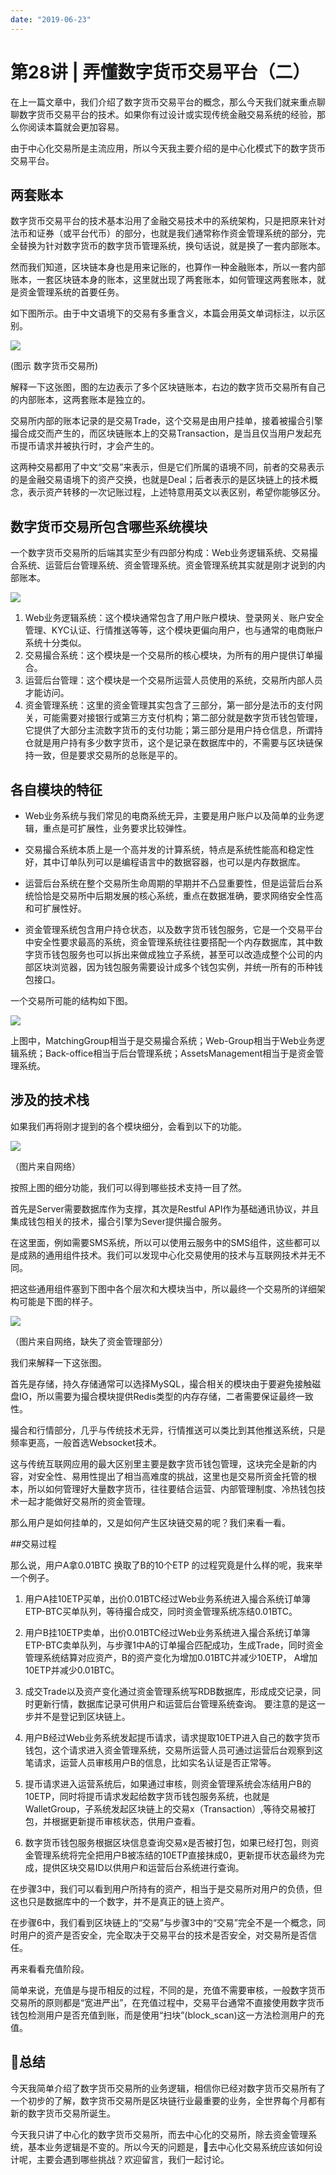 ```yaml
---
date: "2019-06-23"
---  
```

      
# 第28讲 | 弄懂数字货币交易平台（二）
在上一篇文章中，我们介绍了数字货币交易平台的概念，那么今天我们就来重点聊聊数字货币交易平台的技术。如果你有过设计或实现传统金融交易系统的经验，那么你阅读本篇就会更加容易。

由于中心化交易所是主流应用，所以今天我主要介绍的是中心化模式下的数字货币交易平台。

## 两套账本

数字货币交易平台的技术基本沿用了金融交易技术中的系统架构，只是把原来针对法币和证券（或平台代币）的部分，也就是我们通常称作资金管理系统的部分，完全替换为针对数字货币的数字货币管理系统，换句话说，就是换了一套内部账本。

然而我们知道，区块链本身也是用来记账的，也算作一种金融账本，所以一套内部账本，一套区块链本身的账本，这里就出现了两套账本，如何管理这两套账本，就是资金管理系统的首要任务。

如下图所示。由于中文语境下的交易有多重含义，本篇会用英文单词标注，以示区别。

![](./httpsstatic001geekbangorgresourceimage52305284d1e0e7a083a428d66a80bfe21130.png)

\(图示 数字货币交易所\)

解释一下这张图，图的左边表示了多个区块链账本，右边的数字货币交易所有自己的内部账本，这两套账本是独立的。

交易所内部的账本记录的是交易Trade，这个交易是由用户挂单，接着被撮合引擎撮合成交而产生的，而区块链账本上的交易Transaction，是当且仅当用户发起充币提币请求并被执行时，才会产生的。

这两种交易都用了中文“交易”来表示，但是它们所属的语境不同，前者的交易表示的是金融交易语境下的资产交换，也就是Deal；后者表示的是区块链上的技术概念，表示资产转移的一次记账过程，上述特意用英文以表区别，希望你能够区分。

## 数字货币交易所包含哪些系统模块

一个数字货币交易所的后端其实至少有四部分构成：Web业务逻辑系统、交易撮合系统、运营后台管理系统、资金管理系统。资金管理系统其实就是刚才说到的内部账本。

![](./httpsstatic001geekbangorgresourceimage721e72757f34896eee3d48217d10f2ff691e.png)

1.  Web业务逻辑系统：这个模块通常包含了用户账户模块、登录网关、账户安全管理、KYC认证、行情推送等等，这个模块更偏向用户，也与通常的电商账户系统十分类似。
2.  交易撮合系统：这个模块是一个交易所的核心模块，为所有的用户提供订单撮合。
3.  运营后台管理：这个模块是一个交易所运营人员使用的系统，交易所内部人员才能访问。
4.  资金管理系统：这里的资金管理其实包含了三部分，第一部分是法币的支付网关，可能需要对接银行或第三方支付机构；第二部分就是数字货币钱包管理，它提供了大部分主流数字货币的支付功能；第三部分是用户持仓信息，所谓持仓就是用户持有多少数字货币，这个是记录在数据库中的，不需要与区块链保持一致，但是要求交易所的总账是平的。

## 各自模块的特征

* Web业务系统与我们常见的电商系统无异，主要是用户账户以及简单的业务逻辑，重点是可扩展性，业务要求比较弹性。

* 交易撮合系统本质上是一个高并发的计算系统，特点是系统性能高和稳定性好，其中订单队列可以是编程语言中的数据容器，也可以是内存数据库。

* 运营后台系统在整个交易所生命周期的早期并不凸显重要性，但是运营后台系统恰恰是交易所中后期发展的核心系统，重点在数据准确，要求网络安全性高和可扩展性好。

* 资金管理系统包含用户持仓状态，以及数字货币钱包服务，它是一个交易平台中安全性要求最高的系统，资金管理系统往往要搭配一个内存数据库，其中数字货币钱包服务也可以拆出来做成独立子系统，甚至可以改造成整个公司的内部区块浏览器，因为钱包服务需要设计成多个钱包实例，并统一所有的币种钱包接口。

<!-- [[[read_end]]] -->

一个交易所可能的结构如下图。

![](./httpsstatic001geekbangorgresourceimage8836884cf4b894ed12569368b14884121536.png)

上图中，MatchingGroup相当于是交易撮合系统；Web-Group相当于Web业务逻辑系统；Back-office相当于后台管理系统；AssetsManagement相当于是资金管理系统。

## 涉及的技术栈

如果我们再将刚才提到的各个模块细分，会看到以下的功能。

![](./httpsstatic001geekbangorgresourceimage0945091a6e76d5545cf23a298513f6dd9c45.png)

（图片来自网络）

按照上图的细分功能，我们可以得到哪些技术支持一目了然。

首先是Server需要数据库作为支撑，其次是Restful API作为基础通讯协议，并且集成钱包相关的技术，撮合引擎为Sever提供撮合服务。

在这里面，例如需要SMS系统，所以可以使用云服务中的SMS组件，这些都可以是成熟的通用组件技术。我们可以发现中心化交易使用的技术与互联网技术并无不同。

把这些通用组件塞到下图中各个层次和大模块当中，所以最终一个交易所的详细架构可能是下图的样子。

![](./httpsstatic001geekbangorgresourceimage4ca84c7d413b29faa1fefbf2858bc00b6ea8.png)

（图片来自网络，缺失了资金管理部分）

我们来解释一下这张图。

首先是存储，持久存储通常可以选择MySQL，撮合相关的模块由于要避免接触磁盘IO，所以需要为撮合模块提供Redis类型的内存存储，二者需要保证最终一致性。

撮合和行情部分，几乎与传统技术无异，行情推送可以类比到其他推送系统，只是频率更高，一般首选Websocket技术。

这与传统互联网应用的最大区别里主要是数字货币钱包管理，这块完全是新的内容，对安全性、易用性提出了相当高难度的挑战，这里也是交易所资金托管的根本，所以如何管理好大量数字货币，往往要结合运营、内部管理制度、冷热钱包技术一起才能做好交易所的资金管理。

那么用户是如何挂单的，又是如何产生区块链交易的呢？我们来看一看。

##交易过程

那么说，用户A拿0.01BTC 换取了B的10个ETP 的过程究竟是什么样的呢，我来举一个例子。

1.  用户A挂10ETP买单，出价0.01BTC经过Web业务系统进入撮合系统订单簿ETP-BTC买单队列，等待撮合成交，同时资金管理系统冻结0.01BTC。

2.  用户B挂10ETP卖单，出价0.01BTC经过Web业务系统进入撮合系统订单簿ETP-BTC卖单队列，与步骤1中A的订单撮合匹配成功，生成Trade，同时资金管理系统结算对应资产，B的资产变化为增加0.01BTC并减少10ETP， A增加10ETP并减少0.01BTC。

3.  成交Trade以及资产变化通过资金管理系统写RDB数据库，形成成交记录，同时更新行情，数据库记录可供用户和运营后台管理系统查询。 要注意的是这一步并不是登记到区块链上。

4.  用户B经过Web业务系统发起提币请求，请求提取10ETP进入自己的数字货币钱包，这个请求进入资金管理系统，交易所运营人员可通过运营后台观察到这笔请求，运营人员审核用户B的信息，比如实名认证是否正常等。

5.  提币请求进入运营系统后，如果通过审核，则资金管理系统会冻结用户B的10ETP，同时将提币请求发起给数字货币钱包服务系统，也就是WalletGroup，子系统发起区块链上的交易x（Transaction）,等待交易被打包，并根据更新提币审核状态，供用户查看。

6.  数字货币钱包服务根据区块信息查询交易x是否被打包，如果已经打包，则资金管理系统将完全把用户B被冻结的10ETP直接抹成0，更新提币状态最终为完成，提供区块交易ID以供用户和运营后台系统进行查询。

在步骤3中，我们可以看到用户所持有的资产，相当于是交易所对用户的负债，但这也只是数据库中的一个数字，并不是真正的链上资产。

在步骤6中，我们看到区块链上的“交易”与步骤3中的“交易”完全不是一个概念，同时用户的资产是否安全，完全取决于交易平台的技术是否安全，对交易所是否信任。

再来看看充值阶段。

简单来说，充值是与提币相反的过程，不同的是，充值不需要审核，一般数字货币交易所的原则都是“宽进严出”，在充值过程中，交易平台通常不直接使用数字货币钱包检测用户是否充值到账，而是使用“扫块”\(block\_scan\)这一方法检测用户的充值。

## 总结

今天我简单介绍了数字货币交易所的业务逻辑，相信你已经对数字货币交易所有了一个初步的了解，数字货币交易所是区块链行业最重要的业务，全世界每个月都有新的数字货币交易所诞生。

今天我只讲了中心化的数字货币交易所，而去中心化的交易所，除去资金管理系统，基本业务逻辑是不变的。所以今天的问题是，去中心化交易系统应该如何设计呢，主要会遇到哪些挑战？欢迎留言，我们一起讨论。